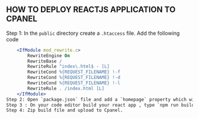 ## HOW TO DEPLOY REACTJS APPLICATION TO CPANEL
Step 1: In the `public` directory create a `.htaccess` file. Add the following code
  ```apache
      <IfModule mod_rewrite.c>
          RewriteEngine On
          RewriteBase /
          RewriteRule ^index\.html$ - [L]
          RewriteCond %{REQUEST_FILENAME} !-f
          RewriteCond %{REQUEST_FILENAME} !-d
          RewriteCond %{REQUEST_FILENAME} !-l
          RewriteRule . /index.html [L]
      </IfModule>
Step 2: Open `package.json` file and add a `homepage` property which will point to the domain where you will host your React app, as so `"homepage": "https://ksn.membersng.com/",`
Step 3 : On your code editor build your react app , type `npm run build`.
Step 4: Zip build file and upload to Cpanel.
